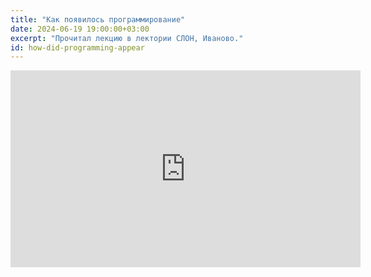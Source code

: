 ```yaml
---
title: "Как появилось программирование"
date: 2024-06-19 19:00:00+03:00
excerpt: "Прочитал лекцию в лектории СЛОН, Иваново."
id: how-did-programming-appear
---
```


<div class="video">
    <iframe width="560" height="315" src="https://www.youtube.com/embed/071FzsRLmVU?si=DFaruYHEUOOIM7_e" title="YouTube video player" frameborder="0" allow="accelerometer; autoplay; clipboard-write; encrypted-media; gyroscope; picture-in-picture; web-share" referrerpolicy="strict-origin-when-cross-origin" allowfullscreen></iframe>
</div>
